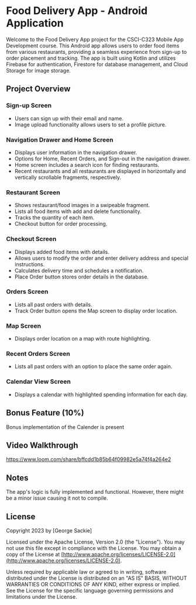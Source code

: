 # Food Delivery App - Android Application

Welcome to the Food Delivery App project for the CSCI-C323 Mobile App Development course. This Android app allows users to order food items from various restaurants, providing a seamless experience from sign-up to order placement and tracking. The app is built using Kotlin and utilizes Firebase for authentication, Firestore for database management, and Cloud Storage for image storage.

## Project Overview

### Sign-up Screen
- Users can sign up with their email and name.
- Image upload functionality allows users to set a profile picture.

### Navigation Drawer and Home Screen
- Displays user information in the navigation drawer.
- Options for Home, Recent Orders, and Sign-out in the navigation drawer.
- Home screen includes a search icon for finding restaurants.
- Recent restaurants and all restaurants are displayed in horizontally and vertically scrollable fragments, respectively.

### Restaurant Screen
- Shows restaurant/food images in a swipeable fragment.
- Lists all food items with add and delete functionality.
- Tracks the quantity of each item.
- Checkout button for order processing.

### Checkout Screen
- Displays added food items with details.
- Allows users to modify the order and enter delivery address and special instructions.
- Calculates delivery time and schedules a notification.
- Place Order button stores order details in the database.

### Orders Screen
- Lists all past orders with details.
- Track Order button opens the Map screen to display order location.

### Map Screen
- Displays order location on a map with route highlighting.

### Recent Orders Screen
- Lists all past orders with an option to place the same order again.

### Calendar View Screen
- Displays a calendar with highlighted spending information for each day.



## Bonus Feature (10%)
Bonus implementation of the Calender is present


## Video Walkthrough
https://www.loom.com/share/bffcdd1b85b64f09982e5a74f4a264e2


## Notes

The app's logic is fully implemented and functional. However, there might be a minor issue causing it not to compile.

## License

Copyright 2023 by [George Sackie]

Licensed under the Apache License, Version 2.0 (the "License"). You may not use this file except in compliance with the License. You may obtain a copy of the License at [http://www.apache.org/licenses/LICENSE-2.0](http://www.apache.org/licenses/LICENSE-2.0).

Unless required by applicable law or agreed to in writing, software distributed under the License is distributed on an "AS IS" BASIS, WITHOUT WARRANTIES OR CONDITIONS OF ANY KIND, either express or implied. See the License for the specific language governing permissions and limitations under the License.

